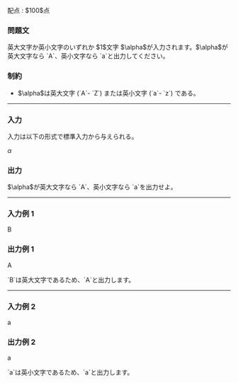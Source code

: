 
<div>

<span>

<span>

<p>
配点 : $100$点
</p>

<div>

<section>

### **問題文**

<p>
英大文字か英小文字のいずれか $1$文字 $\alpha$が入力されます。$\alpha$が英大文字なら `A`、英小文字なら `a`と出力してください。
</p>

</section>

</div>

<div>

<section>

### **制約**

<ul>

<li>
$\alpha$は英大文字 (`A`- `Z`) または英小文字 (`a`- `z`) である。
</li>

</ul>

</section>

</div>

---

<div>

<div>

<section>

### **入力**

<p>
入力は以下の形式で標準入力から与えられる。
</p>

<div>

$α$
</div>

</section>

</div>

<div>

<section>

### **出力**

<p>
$\alpha$が英大文字なら `A`、英小文字なら `a`を出力せよ。
</p>

</section>

</div>

</div>

---

<div>

<section>

### **入力例 1**

<div>

B

</div>

</section>

</div>

<div>

<section>

### **出力例 1**

<div>

A

</div>

<p>
`B`は英大文字であるため、`A`と出力します。
</p>

</section>

</div>

---

<div>

<section>

### **入力例 2**

<div>

a

</div>

</section>

</div>

<div>

<section>

### **出力例 2**

<div>

a

</div>

<p>
`a`は英小文字であるため、`a`と出力します。
</p>

</section>

</div>

</span>

</span>

</div>
